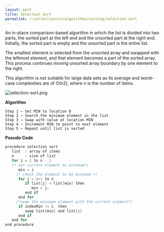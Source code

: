 ```yaml
---
layout: post
title: Selection Sort
permalink: /:collection/cs/algorithms/sorting/selection-sort
---
```


An in-place comparison-based algorithm in which the list is divided into two parts, the sorted part at the left end and the unsorted part at the right end. Initially, the sorted part is empty and the unsorted part is the entire list.

The smallest element is selected from the unsorted array and swapped with the leftmost element, and that element becomes a part of the sorted array. This process continues moving unsorted array boundary by one element to the right.

This algorithm is not suitable for large data sets as its average and worst-case complexities are of Ο(n2), where n is the number of items.

![selection-sort.png]({{site.cdn}}/cse/algo/sort/selection-sort.png)

**Algorithm**
```
Step 1 − Set MIN to location 0
Step 2 − Search the minimum element in the list
Step 3 − Swap with value at location MIN
Step 4 − Increment MIN to point to next element
Step 5 − Repeat until list is sorted
```

**Pseudo Code**
```java
procedure selection sort 
   list  : array of items
   n     : size of list
   for i = 1 to n - 1
   /* set current element as minimum*/
      min = i      
     /* check the element to be minimum */
      for j = i+1 to n 
         if list[j] < list[min] then
            min = j;
         end if
      end for
     /*swap the minimum element with the current element*/
      if indexMin != i  then
         swap list[min] and list[i]
      end if
   end for    
end procedure
```
